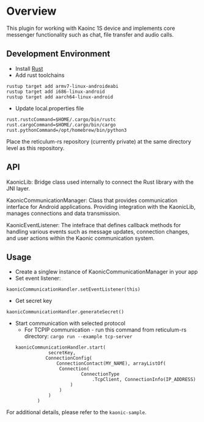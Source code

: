 # Overview
This plugin for working with Kaoinc 1S device and implements core messenger functionality such as chat, file transfer and audio calls.

## Development Environment
* Install [Rust](https://www.rust-lang.org/tools/install)
* Add rust toolchains
```
rustup target add armv7-linux-androideabi
rustup target add i686-linux-android
rustup target add aarch64-linux-android
```
* Update local.properties file
```
rust.rustcCommand=$HOME/.cargo/bin/rustc
rust.cargoCommand=$HOME/.cargo/bin/cargo
rust.pythonCommand=/opt/homebrew/bin/python3
```
Place the reticulum-rs repository (currently private) at the same directory level as this repository.

## API
KaonicLib: Bridge class used internally to connect the Rust library with the JNI layer.

KaonicCommunicationManager: Class that provides communication interface for Android applications. Providing integration with the KaonicLib, manages connections and data transmission.

KaonicEventListener: The intefrace that defines callback methods for handling various events such as message updates, connection changes, and user actions within the Kaonic communication system.

## Usage
* Create a singlew instance of KaonicCommunicationManager in your app
* Set event listener:
```
kaonicCommunicationHandler.setEventListener(this)
```
* Get secret key 
```
kaonicCommunicationHandler.generateSecret()
```
* Start communication with selected protocol
    * For TCPIP communication - run this command from reticulum-rs directory: ````cargo run --example tcp-server````
    ```
    kaonicCommunicationHandler.start(
                secretKey,
               ConnectionConfig(
                   ConnectionContact(MY_NAME), arrayListOf(
                    Connection(
                            ConnectionType
                                .TcpClient, ConnectionInfo(IP_ADDRESS)
                        )
                    )
                )
            )
    ```

For additional details, please refer to the ```kaonic-sample```.